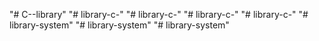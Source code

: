 "# C--library" 
"# library-c-" 
"# library-c-" 
"# library-c-" 
"# library-c-" 
"# library-system" 
"# library-system" 
"# library-system" 
